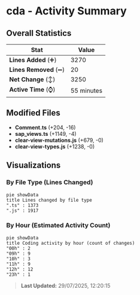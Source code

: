 # cda - Activity Summary 

## Overall Statistics

| Stat                   | Value                                                             |
| ---------------------- | ----------------------------------------------------------------- |
| **Lines Added** (➕)   | 3270                                          |
| **Lines Removed** (➖) | 20                                        |
| **Net Change** (↕)    | 3250                |
| **Active Time** (⌚)   | 55 minutes |


## Modified Files
- **Comment.ts** (+204, -16)
- **sap_views.ts** (+1149, -4)
- **clear-view-mutations.js** (+679, -0)
- **clear-view-types.js** (+1238, -0)

## Visualizations

### By File Type (Lines Changed)

```mermaid
pie showData
title Lines changed by file type
".ts" : 1373
".js" : 1917
```

### By Hour (Estimated Activity Count)

```mermaid
pie showData
title Coding activity by hour (count of changes)
"00h" : 2
"09h" : 9
"10h" : 3
"11h" : 9
"12h" : 12
"23h" : 1
```


> **Last Updated:** 29/07/2025, 12:20:15